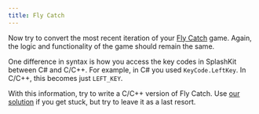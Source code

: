 ```yaml
---
title: Fly Catch
---
```


Now try to convert the most recent iteration of your [Fly Catch](/book/part-1-instructions/3-control-flow/1-tour/02-00-fly-catch) game.
Again, the logic and functionality of the game should remain the same.

One difference in syntax is how you access the key codes in SplashKit between C# and C/C++.
For example, in C# you used `KeyCode.LeftKey`.
In C/C++, this becomes just `LEFT_KEY`.

With this information, try to write a C/C++ version of Fly Catch.
Use [our solution](/book/part-2-organised-code/1-starting-cpp/5-wrap-up/3-fly-catch) if you get stuck, but try to leave it as a last resort.
